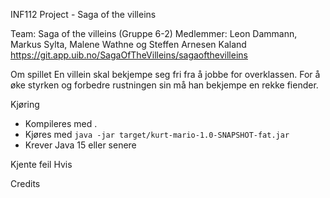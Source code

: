 INF112 Project - Saga of the villeins

Team: Saga of the villeins (Gruppe 6-2)
Medlemmer: Leon Dammann, Markus Sylta, Malene Wathne og Steffen Arnesen Kaland
https://git.app.uib.no/SagaOfTheVilleins/sagaofthevilleins

Om spillet
En villein skal bekjempe seg fri fra å jobbe for overklassen. For å øke styrken og forbedre rustningen sin må han bekjempe en rekke fiender. 

Kjøring 
* Kompileres med .
* Kjøres med `java -jar target/kurt-mario-1.0-SNAPSHOT-fat.jar`
* Krever Java 15 eller senere

Kjente feil
Hvis 

Credits

